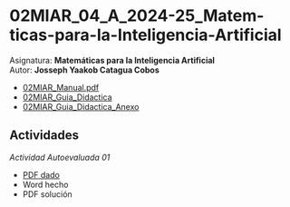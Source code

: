 # 02MIAR_04_A_2024-25_Matem-ticas-para-la-Inteligencia-Artificial
Asignatura: **Matemáticas para la Inteligencia Artificial**\
Autor: **Josseph Yaakob Catagua Cobos**
- [02MIAR_Manual.pdf](https://github.com/HikariJY/02MIAR_04_A_2024-25_Matematicas-para-la-Inteligencia-Artificial/blob/main/02MIAR_Manual.pdf)
- [02MIAR_Guia_Didactica](https://github.com/HikariJY/02MIAR_04_A_2024-25_Matematicas-para-la-Inteligencia-Artificial/blob/main/02MIAR_Guia_Didactica.pdf)
- [02MIAR_Guia_Didactica_Anexo](https://github.com/HikariJY/02MIAR_04_A_2024-25_Matematicas-para-la-Inteligencia-Artificial/blob/main/02MIAR_Guia_Didactica_Anexo.pdf)
## **Actividades**
*Actividad Autoevaluada 01*
- [PDF dado](https://github.com/HikariJY/02MIAR_04_A_2024-25_Matematicas-para-la-Inteligencia-Artificial/blob/main/Actividades/AA01_actividades_logica.pdf)
- Word hecho
- PDF solución


